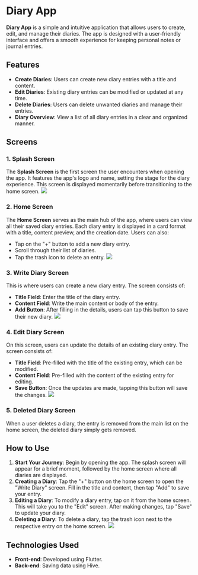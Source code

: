 # Diary App

**Diary App** is a simple and intuitive application that allows users to create, edit, and manage their diaries. The app is designed with a user-friendly interface and offers a smooth experience for keeping personal notes or journal entries.

## Features

- **Create Diaries**: Users can create new diary entries with a title and content.
- **Edit Diaries**: Existing diary entries can be modified or updated at any time.
- **Delete Diaries**: Users can delete unwanted diaries and manage their entries.
- **Diary Overview**: View a list of all diary entries in a clear and organized manner.

## Screens

### 1. Splash Screen
The **Splash Screen** is the first screen the user encounters when opening the app. It features the app's logo and name, setting the stage for the diary experience. This screen is displayed momentarily before transitioning to the home screen.
![](diary_app/splash.jpg)


### 2. Home Screen
The **Home Screen** serves as the main hub of the app, where users can view all their saved diary entries. Each diary entry is displayed in a card format with a title, content preview, and the creation date. Users can also:

- Tap on the "+" button to add a new diary entry.
- Scroll through their list of diaries.
- Tap the trash icon to delete an entry.
![](diary_app/home_screen.jpg)


### 3. Write Diary Screen
This is where users can create a new diary entry. The screen consists of:

- **Title Field**: Enter the title of the diary entry.
- **Content Field**: Write the main content or body of the entry.
- **Add Button**: After filling in the details, users can tap this button to save their new diary.
![](diary_app/add_diary.jpg)


### 4. Edit Diary Screen
On this screen, users can update the details of an existing diary entry. The screen consists of:

- **Title Field**: Pre-filled with the title of the existing entry, which can be modified.
- **Content Field**: Pre-filled with the content of the existing entry for editing.
- **Save Button**: Once the updates are made, tapping this button will save the changes.
![](diary_app/edit.jpg)


### 5. Deleted Diary Screen
When a user deletes a diary, the entry is removed from the main list on the home screen, the deleted diary simply gets removed.

## How to Use

1. **Start Your Journey**: Begin by opening the app. The splash screen will appear for a brief moment, followed by the home screen where all diaries are displayed.
2. **Creating a Diary**: Tap the "+" button on the home screen to open the "Write Diary" screen. Fill in the title and content, then tap "Add" to save your entry.
3. **Editing a Diary**: To modify a diary entry, tap on it from the home screen. This will take you to the "Edit" screen. After making changes, tap "Save" to update your diary.
4. **Deleting a Diary**: To delete a diary, tap the trash icon next to the respective entry on the home screen.
![](diary_app/deleted.jpg)


## Technologies Used

- **Front-end**: Developed using Flutter.
- **Back-end**: Saving data using Hive.
